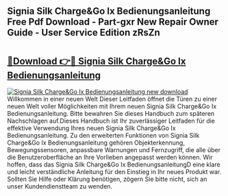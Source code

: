 ## Signia Silk Charge&Go Ix Bedienungsanleitung Free Pdf Download - Part-gxr New Repair Owner Guide - User Service Edition zRsZn

# <h2><a href="http://df0pfs.blite.top/?on=Signia+Silk+Charge%26Go+Ix+Bedienungsanleitung">🔗Download 👉🔴 Signia Silk Charge&Go Ix Bedienungsanleitung</a></h2>

[![Signia Silk Charge&Go Ix Bedienungsanleitung new download](https://i.imgur.com/lujVjoI.png)](http://df0pfs.blite.top/?on=Signia+Silk+Charge%26Go+Ix+Bedienungsanleitung)
Willkommen in einer neuen Welt Dieser Leitfaden öffnet die Türen zu einer neuen Welt voller Möglichkeiten mit Ihrem neuen Signia Silk Charge&Go Ix Bedienungsanleitung. Bitte bewahren Sie dieses Handbuch zum späteren Nachschlagen auf.Dieses Handbuch ist Ihr zuverlässiger Leitfaden für die effektive Verwendung Ihres neuen Signia Silk Charge&Go Ix Bedienungsanleitung. Zu den erweiterten Funktionen von Signia Silk Charge&Go Ix Bedienungsanleitung gehören Objekterkennung, Bewegungssensoren, anpassbare Warnungen und Fernzugriff, die alle über die Benutzeroberfläche an Ihre Vorlieben angepasst werden können. Wir hoffen, dass das Signia Silk Charge&Go Ix BedienungsanleitungD eine klare und leicht verständliche Anleitung für den Einstieg in Ihr neues Produkt war. Sollten Sie Hilfe oder Klärung benötigen, zögern Sie bitte nicht, sich an unser Kundendienstteam zu wenden.

